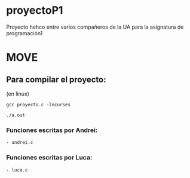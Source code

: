 # proyectoP1
Proyecto hehco entre varios compañeros de la UA para la asignatura de programación1

# MOVE


## Para compilar el proyecto:
(en linux)

    gcc proyecto.c -lncurses

    ./a.out

### Funciones escritas por Andrei:
    - andrei.c

### Funciones escritas por Luca:
    - luca.c
